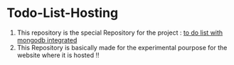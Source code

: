# Todo-List-Hosting
1. This repository is the special Repository for the project :  [to do list with mongodb integrated](https://github.com/BhaskarKulshrestha/Todo-List-Hosting)
2. This Repository is basically made for the experimental pourpose for the website where it is hosted !!
